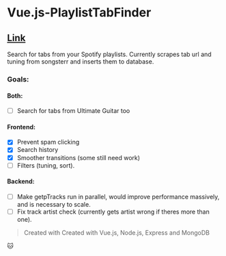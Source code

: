 # Vue.js-PlaylistTabFinder

## [Link](https://playlisttabfinder.now.sh/)

Search for tabs from your Spotify playlists. Currently scrapes tab url and tuning from songsterr and inserts them to database.

### Goals:
#### Both:
- [ ] Search for tabs from Ultimate Guitar too
#### Frontend:
- [x] Prevent spam clicking
- [x] Search history
- [x] Smoother transitions (some still need work)
- [ ] Filters (tuning, sort).
#### Backend:
- [ ] Make getpTracks run in parallel, would improve performance massively, and is necessary to scale.
- [ ] Fix track artist check (currently gets artist wrong if theres more than one).

> Created with Created with Vue.js, Node.js, Express and MongoDB

:cat:
